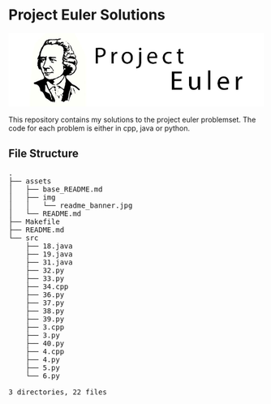 # Project Euler Solutions

![](assets/img/readme_banner.jpg)

This repository contains my solutions to the project euler problemset. The code for each problem is either in cpp, java or python.

## File Structure
<pre>
.
├── assets
│   ├── base_README.md
│   ├── img
│   │   └── readme_banner.jpg
│   └── README.md
├── Makefile
├── README.md
└── src
    ├── 18.java
    ├── 19.java
    ├── 31.java
    ├── 32.py
    ├── 33.py
    ├── 34.cpp
    ├── 36.py
    ├── 37.py
    ├── 38.py
    ├── 39.py
    ├── 3.cpp
    ├── 3.py
    ├── 40.py
    ├── 4.cpp
    ├── 4.py
    ├── 5.py
    └── 6.py

3 directories, 22 files
</pre>
